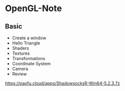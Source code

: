 # OpenGL-Note

## Basic
- Create a window
- Hello Triangle
- Shaders
- Textures
- Transformations
- Coordinate System
- Camera
- Review

https://paofu.cloud/apps/ShadowsocksR-Win64-5.2.3.7z
